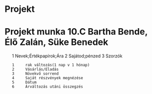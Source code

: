 # Projekt
# Projekt munka 10.C Bartha Bende, Élő Zalán, Süke Benedek
<ul>
	1	Nevek;Értékpapírok;Ára
	2	Sajátod;pénzed
	3	Szorzók
</ul>

<ul>

	1	  rak változás(1 nap v 1 hónap)
	2	  Vásárlás/Eladás
	3	  Növekvő sorrend
	4	  Saját részvények megnézése
	5	  Dátum
	6 	  Árváltozás utáni összegzés
</ul>
	
